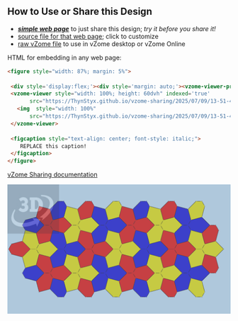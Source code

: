 
## How to Use or Share this Design

 - [***simple web page***](<https://ThynStyx.github.io/vzome-sharing/2025/07/09/13-51-41-Convex-Hex-Type-3-alternate/>) to just share this design; *try it before you share it!*
 - [source file for that web page](<https://github.com/ThynStyx/vzome-sharing/edit/main/2025/07/09/13-51-41-Convex-Hex-Type-3-alternate/index.md>); click to customize
 - [raw vZome file](<https://raw.githubusercontent.com/ThynStyx/vzome-sharing/main/2025/07/09/13-51-41-Convex-Hex-Type-3-alternate/Convex-Hex-Type-3-alternate.vZome>) to use in vZome desktop or vZome Online
 
 HTML for embedding in any web page:
 ```html
<figure style="width: 87%; margin: 5%">
  
  <div style='display:flex;'><div style='margin: auto;'><vzome-viewer-previous label='prev step'></vzome-viewer-previous><vzome-viewer-next label='next step'></vzome-viewer-next></div></div>
  <vzome-viewer style="width: 100%; height: 60dvh" indexed='true'
        src="https://ThynStyx.github.io/vzome-sharing/2025/07/09/13-51-41-Convex-Hex-Type-3-alternate/Convex-Hex-Type-3-alternate.vZome" >
    <img  style="width: 100%"
        src="https://ThynStyx.github.io/vzome-sharing/2025/07/09/13-51-41-Convex-Hex-Type-3-alternate/Convex-Hex-Type-3-alternate.png" >
  </vzome-viewer>

  <figcaption style="text-align: center; font-style: italic;">
     REPLACE this caption!
  </figcaption>
</figure>

 ```

[vZome Sharing documentation](https://vzome.github.io/vzome/sharing.html#how-it-works)

![Image](<Convex-Hex-Type-3-alternate.png>)

